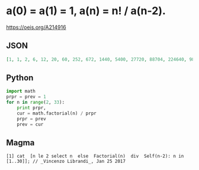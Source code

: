 # a\(0\) \= a\(1\) \= 1, a\(n\) \= n\! / a\(n\-2\)\.
https://oeis.org/A214916
## JSON
```JSON
[1, 1, 2, 6, 12, 20, 60, 252, 672, 1440, 5400, 27720, 88704, 224640, 982800, 5821200, 21288960, 61102080, 300736800, 1990850400, 8089804800, 25662873600, 138940401600, 1007370302400, 4465572249600, 15397724160000, 90311261040000, 707173952284800, 3375972620697600]
```
## Python
```Python
import math
prpr = prev = 1
for n in range(2, 33):
    print prpr,
    cur = math.factorial(n) / prpr
    prpr = prev
    prev = cur
```
## Magma
```Magma
[1] cat  [n le 2 select n  else  Factorial(n)  div  Self(n-2): n in [1..30]]; // _Vincenzo Librandi_, Jan 25 2017
```
